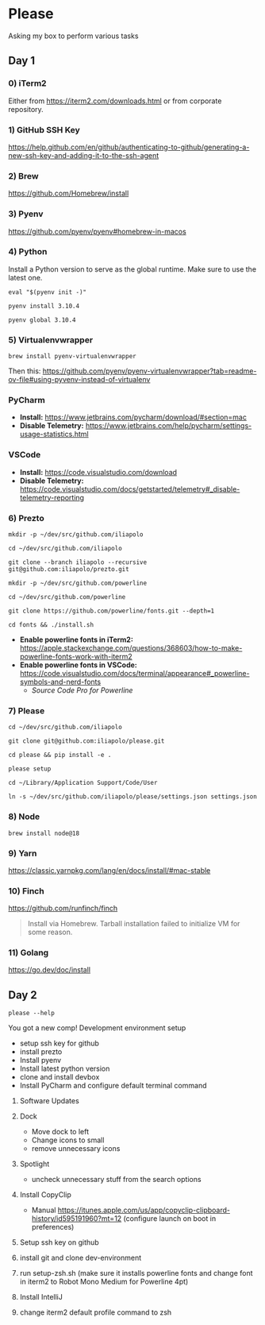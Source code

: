 # Please

Asking my box to perform various tasks

## Day 1

### 0) iTerm2

Either from https://iterm2.com/downloads.html or from corporate repository.

### 1) GitHub SSH Key

https://help.github.com/en/github/authenticating-to-github/generating-a-new-ssh-key-and-adding-it-to-the-ssh-agent

### 2) Brew

https://github.com/Homebrew/install

### 3) Pyenv

https://github.com/pyenv/pyenv#homebrew-in-macos

### 4) Python

Install a Python version to serve as the global runtime. Make sure to use 
the latest one.

```console
eval "$(pyenv init -)"
```

```console
pyenv install 3.10.4
```

```console
pyenv global 3.10.4
```

### 5) Virtualenvwrapper

```console
brew install pyenv-virtualenvwrapper
```

Then this: https://github.com/pyenv/pyenv-virtualenvwrapper?tab=readme-ov-file#using-pyvenv-instead-of-virtualenv

### PyCharm

- **Install:** https://www.jetbrains.com/pycharm/download/#section=mac
- **Disable Telemetry:** https://www.jetbrains.com/help/pycharm/settings-usage-statistics.html

### VSCode

- **Install:** https://code.visualstudio.com/download
- **Disable Telemetry:** https://code.visualstudio.com/docs/getstarted/telemetry#_disable-telemetry-reporting

### 6) Prezto

```console
mkdir -p ~/dev/src/github.com/iliapolo
```

```console
cd ~/dev/src/github.com/iliapolo
```

```console
git clone --branch iliapolo --recursive git@github.com:iliapolo/prezto.git
```

```console
mkdir -p ~/dev/src/github.com/powerline
```

```console
cd ~/dev/src/github.com/powerline
```

```console
git clone https://github.com/powerline/fonts.git --depth=1
```

```console
cd fonts && ./install.sh
```

- **Enable powerline fonts in iTerm2:** https://apple.stackexchange.com/questions/368603/how-to-make-powerline-fonts-work-with-iterm2
- **Enable powerline fonts in VSCode:** https://code.visualstudio.com/docs/terminal/appearance#_powerline-symbols-and-nerd-fonts
  - *Source Code Pro for Powerline*

### 7) Please

```console
cd ~/dev/src/github.com/iliapolo
```

```console
git clone git@github.com:iliapolo/please.git
```

```console
cd please && pip install -e .
```
 
```console
please setup
```

```console
cd ~/Library/Application Support/Code/User
```

```console
ln -s ~/dev/src/github.com/iliapolo/please/settings.json settings.json
```

### 8) Node

```console
brew install node@18
```

### 9) Yarn

https://classic.yarnpkg.com/lang/en/docs/install/#mac-stable

### 10) Finch

https://github.com/runfinch/finch

> Install via Homebrew. Tarball installation failed to initialize VM for some reason.

### 11) Golang

https://go.dev/doc/install

## Day 2

```console
please --help
```

You got a new comp!
Development environment setup

- setup ssh key for github
- install prezto
- Install pyenv
- Install latest python version
- clone and install devbox
- Install PyCharm and configure default terminal command



1. Software Updates

2. Dock

    - Move dock to left 
    - Change icons to small
    - remove unnecessary icons

3. Spotlight

    - uncheck unnecessary stuff from the search options

9. Install CopyClip

    - Manual https://itunes.apple.com/us/app/copyclip-clipboard-history/id595191960?mt=12 
    (configure launch on boot in preferences)
    
11. Setup ssh key on github

12. install git and clone dev-environment

13. run setup-zsh.sh (make sure it installs powerline fonts and change font in iterm2 to Robot 
Mono Medium for Powerline 4pt)
    
14. Install IntelliJ

16. change iterm2 default profile command to zsh
